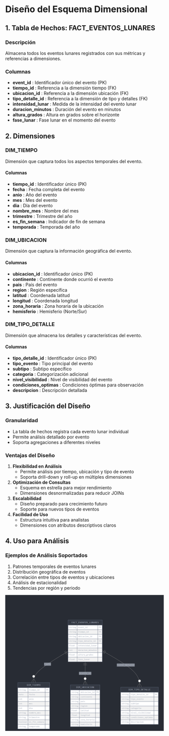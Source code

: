 # Diseño del Esquema Dimensional

## 1. Tabla de Hechos: FACT_EVENTOS_LUNARES

### Descripción

Almacena todos los eventos lunares registrados con sus métricas y referencias a dimensiones.

### Columnas

* **event_id** : Identificador único del evento (PK)
* **tiempo_id** : Referencia a la dimensión tiempo (FK)
* **ubicacion_id** : Referencia a la dimensión ubicación (FK)
* **tipo_detalle_id** : Referencia a la dimensión de tipo y detalles (FK)
* **intensidad_lunar** : Medida de la intensidad del evento lunar
* **duracion_minutos** : Duración del evento en minutos
* **altura_grados** : Altura en grados sobre el horizonte
* **fase_lunar** : Fase lunar en el momento del evento

## 2. Dimensiones

### DIM_TIEMPO

Dimensión que captura todos los aspectos temporales del evento.

#### Columnas

* **tiempo_id** : Identificador único (PK)
* **fecha** : Fecha completa del evento
* **anio** : Año del evento
* **mes** : Mes del evento
* **dia** : Día del evento
* **nombre_mes** : Nombre del mes
* **trimestre** : Trimestre del año
* **es_fin_semana** : Indicador de fin de semana
* **temporada** : Temporada del año

### DIM_UBICACION

Dimensión que captura la información geográfica del evento.

#### Columnas

* **ubicacion_id** : Identificador único (PK)
* **continente** : Continente donde ocurrió el evento
* **pais** : País del evento
* **region** : Región específica
* **latitud** : Coordenada latitud
* **longitud** : Coordenada longitud
* **zona_horaria** : Zona horaria de la ubicación
* **hemisferio** : Hemisferio (Norte/Sur)

### DIM_TIPO_DETALLE

Dimensión que almacena los detalles y características del evento.

#### Columnas

* **tipo_detalle_id** : Identificador único (PK)
* **tipo_evento** : Tipo principal del evento
* **subtipo** : Subtipo específico
* **categoria** : Categorización adicional
* **nivel_visibilidad** : Nivel de visibilidad del evento
* **condiciones_optimas** : Condiciones óptimas para observación
* **descripcion** : Descripción detallada

## 3. Justificación del Diseño

### Granularidad

* La tabla de hechos registra cada evento lunar individual
* Permite análisis detallado por evento
* Soporta agregaciones a diferentes niveles

### Ventajas del Diseño

1. **Flexibilidad en Análisis**
   * Permite análisis por tiempo, ubicación y tipo de evento
   * Soporta drill-down y roll-up en múltiples dimensiones
2. **Optimización de Consultas**
   * Esquema en estrella para mejor rendimiento
   * Dimensiones desnormalizadas para reducir JOINs
3. **Escalabilidad**
   * Diseño preparado para crecimiento futuro
   * Soporte para nuevos tipos de eventos
4. **Facilidad de Uso**
   * Estructura intuitiva para analistas
   * Dimensiones con atributos descriptivos claros

## 4. Uso para Análisis

### Ejemplos de Análisis Soportados

1. Patrones temporales de eventos lunares
2. Distribución geográfica de eventos
3. Correlación entre tipos de eventos y ubicaciones
4. Análisis de estacionalidad
5. Tendencias por región y periodo

![Esquema Dimensional](../docs/tabladimensional.png)